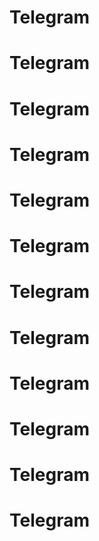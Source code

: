 # Telegram
# Telegram
# Telegram
# Telegram
# Telegram
# Telegram
# Telegram
# Telegram
# Telegram
# Telegram
# Telegram
# Telegram
